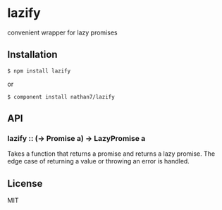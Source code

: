 

# lazify

  convenient wrapper for lazy promises

## Installation

    $ npm install lazify

  or

    $ component install nathan7/lazify

## API

### lazify :: (-> Promise a) -> LazyPromise a

  Takes a function that returns a promise and returns a lazy promise.
  The edge case of returning a value or throwing an error is handled.

## License

  MIT
